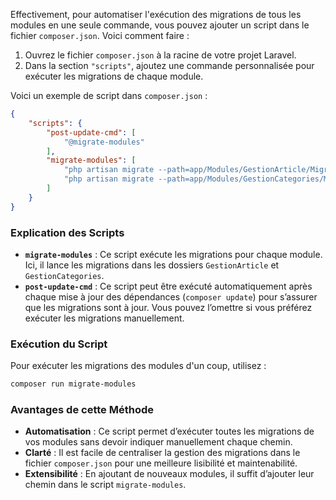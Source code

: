 Effectivement, pour automatiser l'exécution des migrations de tous les modules en une seule commande, vous pouvez ajouter un script dans le fichier `composer.json`. Voici comment faire :

1. Ouvrez le fichier `composer.json` à la racine de votre projet Laravel.
2. Dans la section `"scripts"`, ajoutez une commande personnalisée pour exécuter les migrations de chaque module.

Voici un exemple de script dans `composer.json` :

```json
{
    "scripts": {
        "post-update-cmd": [
            "@migrate-modules"
        ],
        "migrate-modules": [
            "php artisan migrate --path=app/Modules/GestionArticle/Migrations",
            "php artisan migrate --path=app/Modules/GestionCategories/Migrations"
        ]
    }
}
```

### Explication des Scripts

- **`migrate-modules`** : Ce script exécute les migrations pour chaque module. Ici, il lance les migrations dans les dossiers `GestionArticle` et `GestionCategories`.
- **`post-update-cmd`** : Ce script peut être exécuté automatiquement après chaque mise à jour des dépendances (`composer update`) pour s’assurer que les migrations sont à jour. Vous pouvez l’omettre si vous préférez exécuter les migrations manuellement.

### Exécution du Script

Pour exécuter les migrations des modules d'un coup, utilisez :

```bash
composer run migrate-modules
```

### Avantages de cette Méthode

- **Automatisation** : Ce script permet d’exécuter toutes les migrations de vos modules sans devoir indiquer manuellement chaque chemin.
- **Clarté** : Il est facile de centraliser la gestion des migrations dans le fichier `composer.json` pour une meilleure lisibilité et maintenabilité.
- **Extensibilité** : En ajoutant de nouveaux modules, il suffit d’ajouter leur chemin dans le script `migrate-modules`.